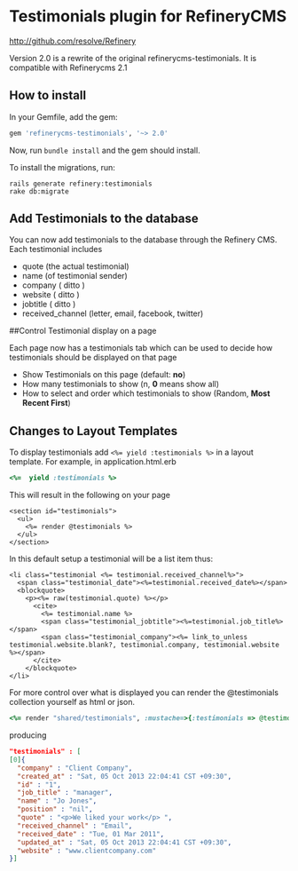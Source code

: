 # Testimonials plugin for RefineryCMS
http://github.com/resolve/Refinery

Version 2.0 is a rewrite of the original refinerycms-testimonials. It is compatible with Refinerycms 2.1

## How to install

In your Gemfile, add the gem:

```ruby
gem 'refinerycms-testimonials', '~> 2.0'
```

Now, run `bundle install` and the gem should install.

To install the migrations, run:

    rails generate refinery:testimonials
    rake db:migrate

## Add Testimonials to the database


You can now add testimonials to the database through the Refinery CMS.
Each testimonial includes
+ quote (the actual testimonial)
+ name (of testimonial sender)
+ company ( ditto )
+ website ( ditto )
+ jobtitle ( ditto )
+ received_channel (letter, email, facebook, twitter)

##Control Testimonial display on a page

Each page now has a testimonials tab which can be used to decide how testimonials should be displayed on that page

+ Show Testimonials on this page (default:  __no__)
+ How many testimonials to show (n, __0__ means show all)
+ How to select and order which testimonials to show (Random, __Most Recent First__)


## Changes to Layout Templates

To display testimonials add `<%= yield :testimonials %>` in a layout template.
For example, in application.html.erb

````ruby
<%=  yield :testimonials %>
````

This will result in the following on your page

````HTML+ERB
<section id="testimonials">
  <ul>
    <%= render @testimonials %>
  </ul>
</section>
````

In this default setup a testimonial will be a list item thus:

````HTML+ERB
<li class="testimonial <%= testimonial.received_channel%>">
  <span class="testimonial_date"><%=testimonial.received_date%></span>
  <blockquote>
    <p><%= raw(testimonial.quote) %></p>
      <cite>
        <%= testimonial.name %>
        <span class="testimonial_jobtitle"><%=testimonial.job_title%></span>
        <span class="testimonial_company"><%= link_to_unless testimonial.website.blank?, testimonial.company, testimonial.website  %></span>
      </cite>
    </blockquote>
</li>
````

For more control over what is displayed you can render the @testimonials collection yourself as html or json.

````ruby
<%= render "shared/testimonials", :mustache=>{:testimonials => @testimonials.as_json}   %>
````

producing

````JSON
"testimonials" : [
[0]{
  "company" : "Client Company",
  "created_at" : "Sat, 05 Oct 2013 22:04:41 CST +09:30",
  "id" : "1",
  "job_title" : "manager",
  "name" : "Jo Jones",
  "position" : "nil",
  "quote" : "<p>We liked your work</p> ",
  "received_channel" : "Email",
  "received_date" : "Tue, 01 Mar 2011",
  "updated_at" : "Sat, 05 Oct 2013 22:04:41 CST +09:30",
  "website" : "www.clientcompany.com"
}]
````




